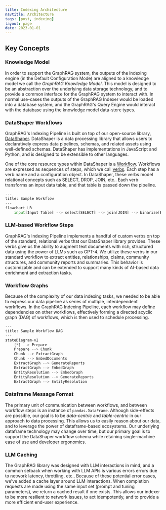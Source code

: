 ```yaml
---
title: Indexing Architecture
navtitle: Architecture
tags: [post, indexing]
layout: page
date: 2023-01-01
---
```


## Key Concepts

### Knowledge Model

In order to support the GraphRAG system, the outputs of the indexing engine (in the Default Configuration Mode) are aligned to a knowledge model we call the _GraphRAG Knowledge Model_.
This model is designed to be an abstraction over the underlying data storage technology, and to provide a common interface for the GraphRAG system to interact with.
In normal use-cases the outputs of the GraphRAG Indexer would be loaded into a database system, and the GraphRAG's Query Engine would interact with the database using the knowledge model data-store types.

### DataShaper Workflows

GraphRAG's Indexing Pipeline is built on top of our open-source library, [DataShaper](https://github.com/microsoft/datashaper).
DataShaper is a data processing library that allows users to declaratively express data pipelines, schemas, and related assets using well-defined schemas.
DataShaper has implementations in JavaScript and Python, and is designed to be extensible to other languages.

One of the core resource types within DataShaper is a [Workflow](https://github.com/microsoft/datashaper/blob/main/javascript/schema/src/workflow/WorkflowSchema.ts).
Workflows are expressed as sequences of steps, which we call [verbs](https://github.com/microsoft/datashaper/blob/main/javascript/schema/src/workflow/verbs.ts).
Each step has a verb name and a configuration object.
In DataShaper, these verbs model relational concepts such as SELECT, DROP, JOIN, etc.. Each verb transforms an input data table, and that table is passed down the pipeline.

```py
---
title: Sample Workflow
---
flowchart LR
    input[Input Table] --> select[SELECT] --> join[JOIN] --> binarize[BINARIZE] --> output[Output Table]
```

### LLM-based Workflow Steps

GraphRAG's Indexing Pipeline implements a handful of custom verbs on top of the standard, relational verbs that our DataShaper library provides. These verbs give us the ability to augment text documents with rich, structured data using the power of LLMs such as GPT-4. We utilize these verbs in our standard workflow to extract entities, relationships, claims, community structures, and community reports and summaries. This behavior is customizable and can be extended to support many kinds of AI-based data enrichment and extraction tasks.

### Workflow Graphs

Because of the complexity of our data indexing tasks, we needed to be able to express our data pipeline as series of multiple, interdependent workflows.
In the GraphRAG Indexing Pipeline, each workflow may define dependencies on other workflows, effectively forming a directed acyclic graph (DAG) of workflows, which is then used to schedule processing.

```py
---
title: Sample Workflow DAG
---
stateDiagram-v2
    [*] --> Prepare
    Prepare --> Chunk
    Chunk --> ExtractGraph
    Chunk --> EmbedDocuments
    ExtractGraph --> GenerateReports
    ExtractGraph --> EmbedGraph
    EntityResolution --> EmbedGraph
    EntityResolution --> GenerateReports
    ExtractGraph --> EntityResolution
```

### Dataframe Message Format

The primary unit of communication between workflows, and between workflow steps is an instance of `pandas.DataFrame`.
Although side-effects are possible, our goal is to be _data-centric_ and _table-centric_ in our approach to data processing.
This allows us to easily reason about our data, and to leverage the power of dataframe-based ecosystems.
Our underlying dataframe technology may change over time, but our primary goal is to support the DataShaper workflow schema while retaining single-machine ease of use and developer ergonomics.

### LLM Caching

The GraphRAG library was designed with LLM interactions in mind, and a common setback when working with LLM APIs is various errors errors due to network latency, throttling, etc..
Because of these potential error cases, we've added a cache layer around LLM interactions.
When completion requests are made using the same input set (prompt and tuning parameters), we return a cached result if one exists.
This allows our indexer to be more resilient to network issues, to act idempotently, and to provide a more efficient end-user experience.
